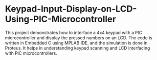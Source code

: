 # Keypad-Input-Display-on-LCD-Using-PIC-Microcontroller
This project demonstrates how to interface a 4x4 keypad with a PIC microcontroller and display the pressed numbers on an LCD. The code is written in Embedded C using MPLAB IDE, and the simulation is done in Proteus. It helps in understanding keypad scanning and LCD interfacing with PIC microcontrollers.
